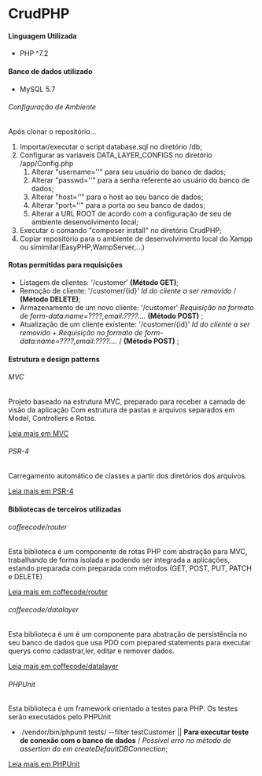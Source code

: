 # CrudPHP

#### Linguagem Utilizada 
  - PHP ^7.2

#### Banco de dados utilizado
 - MySQL 5.7

###### Configuração de Ambiente
Após clonar o repositório...

1. Importar/executar o script database.sql no diretório /db;
1. Configurar as variaveis DATA_LAYER_CONFIGS no diretório /app/Config.php
	1. Alterar "username=''" para seu usuário do banco de dados;
	1. Alterar "passwd=''" para a senha referente ao usuário do banco de dados;
    1. Alterar "host=''" para o host ao seu banco de dados;
    1. Alterar "port=''" para a porta ao seu banco de dados;
    1. Alterar a URL ROOT de acordo com a configuração de seu de ambiente desenvolvimento local;
1. Executar o comando "composer install" no diretório CrudPHP;
1. Copiar repositório para o ambiente de desenvolvimento local do Xampp ou simimilar(EasyPHP,WampServer,...)


#### Rotas permitidas para requisições

- Listagem de clientes: '/customer' **(Método GET)**;
- Remoção de cliente: '/customer/{id}'   *Id do cliente a ser removido* / **(Método DELETE)**;
- Armazenamento de  um novo cliente: '/customer' *Requisição no formato de form-data:name=????,email:????....*   **(Método POST)** ; 
- Atualização de um cliente existente: '/customer/{id}' *Id do cliente a ser removido* + *Requisição no formato de form-data:name=????,email:????....*  / **(Método POST)** ; 


#### Estrutura e design patterns


###### MVC

Projeto baseado na estrutura MVC, preparado para receber a camada de visão da aplicação
Com estrutura de pastas e arquivos separados em Model, Controllers e Rotas.

[Leia mais em MVC ](https://en.wikipedia.org/wiki/Model%E2%80%93view%E2%80%93controller)

###### PSR-4

Carregamento automático de classes a partir dos diretórios dos arquivos.

[Leia mais em PSR-4 ](https://www.php-fig.org/psr/psr-4/)


#### Bibliotecas de terceiros utilizadas

###### coffeecode/router

Esta biblioteca é um componente de rotas PHP com abstração para MVC, trabalhando de forma isolada e podendo ser integrada a aplicações, estando preparada com preparada com métodos (GET, POST, PUT, PATCH e DELETE)

[Leia mais em coffecode/router](https://packagist.org/packages/coffeecode/router)

###### coffeecode/datalayer

Esta biblioteca é um é um componente para abstração de persistência no seu banco de dados que usa PDO com prepared statements para executar querys como cadastrar,ler, editar e remover dados.

[Leia mais em coffecode/datalayer](https://packagist.org/packages/coffeecode/datalayer)

###### PHPUnit

Esta biblioteca é um framework  orientado a testes para PHP.
Os testes serão executados pelo PHPUnit

 - ./vendor/bin/phpunit tests/ --filter testCustomer || **Para executar teste de conexão com o banco de dados** / *Possível erro no método de assertion do em createDefaultDBConnection*; 

[Leia mais em PHPUnit](https://phpunit.readthedocs.io/en/8.0/index.html)

